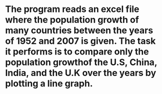 # The program reads an excel file where the population growth of many countries between the years of 1952 and 2007 is given. The task it performs is to compare only the population growthof the U.S, China, India, and the U.K over the years by plotting a line graph.
